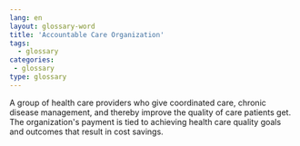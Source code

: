 ```yaml
---
lang: en
layout: glossary-word
title: 'Accountable Care Organization'
tags:
  - glossary
categories:
 - glossary
type: glossary
---
```

A group of health care providers who give coordinated care, chronic disease management, and thereby improve the quality of care patients get. The organization's payment is tied to achieving health care quality goals and outcomes that result in cost savings.
